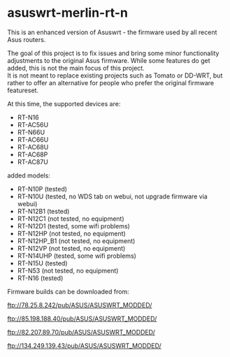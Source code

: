 asuswrt-merlin-rt-n
===================

This is an enhanced version of Asuswrt - the firmware used by all recent Asus routers. 

The goal of this project is to fix issues and bring some minor functionality adjustments to the 
original Asus firmware.  While some features do get added, this is not the main focus of this project.  
It is not meant to replace existing projects such as Tomato or DD-WRT, but rather to offer an alternative 
for people who prefer the original firmware featureset.

At this time, the supported devices are:

- RT-N16
- RT-AC56U
- RT-N66U
- RT-AC66U
- RT-AC68U
- RT-AC68P
- RT-AC87U
 
added models:

- RT-N10P (tested)
- RT-N10U (tested, no WDS tab on webui, not upgrade firmware via webui)
- RT-N12B1 (tested)
- RT-N12C1 (not tested, no equipment)
- RT-N12D1 (tested, some wifi problems)
- RT-N12HP (not tested, no equipment)
- RT-N12HP_B1 (not tested, no equipment)
- RT-N12VP (not tested, no equipment)
- RT-N14UHP (tested, some wifi problems)
- RT-N15U (tested)
- RT-N53 (not tested, no equipment)
- RT-N16 (tested)

Firmware builds can be downloaded from:

ftp://78.25.8.242/pub/ASUS/ASUSWRT_MODDED/

ftp://85.198.188.40/pub/ASUS/ASUSWRT_MODDED/

ftp://82.207.89.70/pub/ASUS/ASUSWRT_MODDED/

ftp://134.249.139.43/pub/ASUS/ASUSWRT_MODDED/